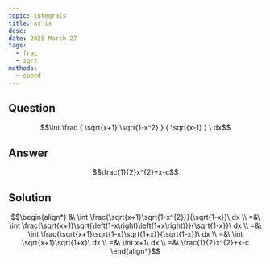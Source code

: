 ```yaml
---
topic: integrals
title: as is
desc: 
date: 2025 March 27
tags:
  - frac
  - sqrt
methods:
  - speed
---
```



## Question
```math
\int
  \frac
    { \sqrt{x+1} \sqrt{1-x^2} }
    { \sqrt{x-1} }
\ dx
```


## Answer
```math
\frac{1}{2}x^{2}+x-c
```


## Solution

```math
\begin{align*}
  &\ \int \frac{\sqrt{x+1}\sqrt{1-x^{2}}}{\sqrt{1-x}}\ dx
  \\ =&\ \int \frac{\sqrt{x+1}\sqrt{\left(1-x\right)\left(1+x\right)}}{\sqrt{1-x}}\ dx
  \\ =&\ \int \frac{\sqrt{x+1}\sqrt{1-x}\sqrt{1+x}}{\sqrt{1-x}}\ dx
  \\ =&\ \int \sqrt{x+1}\sqrt{1+x}\ dx
  \\ =&\ \int x+1\ dx
  \\ =&\ \frac{1}{2}x^{2}+x-c
\end{align*}
```
